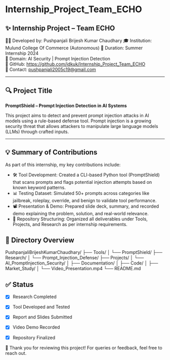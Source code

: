 # Internship_Project_Team_ECHO

## ✨ Internship Project – Team ECHO

👩‍💻 Developed by: Pushpanjali Brijesh Kumar Chaudhary
🎓 Institution: Mulund College Of Commerce (Autonomous)
📅 Duration: Summer Internship 2024  
🧠 Domain: AI Security | Prompt Injection Detection  
🔗 GitHub: https://github.com/idkuk/Internship_Project_Team_ECHO  
📧 Contact: pushpanjali2005c19@gmail.com

---

## 🔍 Project Title

**PromptShield – Prompt Injection Detection in AI Systems**

This project aims to detect and prevent prompt injection attacks in AI models using a rule-based defense tool. Prompt injection is a growing security threat that allows attackers to manipulate large language models (LLMs) through crafted inputs.

---

## 💡 Summary of Contributions

As part of this internship, my key contributions include:

- 🛠 Tool Development: Created a CLI-based Python tool (PromptShield) that scans prompts and flags potential injection attempts based on known keyword patterns.
- 📊 Testing Dataset: Simulated 50+ prompts across categories like jailbreak, roleplay, override, and benign to validate tool performance.
- 📽 Presentation & Demo: Prepared slide deck, summary, and recorded demo explaining the problem, solution, and real-world relevance.
- 📂 Repository Structuring: Organized all deliverables under Tools, Projects, and Research as per internship requirements.


## 📁 Directory Overview

PushpanjaliBrijeshKumarChaudhary/
├── Tools/
│   └── PromptShield/
├── Research/
│   └── Prompt\_Injection\_Defense/
├── Projects/
│   └── AI\_PromptInjection\_Security/
│       ├── Documentation/
│       ├── Code/
│       ├── Market\_Study/
│       └── Video\_Presentation.mp4
└── README.md


## ✅ Status

- [x] Research Completed  
- [x] Tool Developed and Tested  
- [x] Report and Slides Submitted  
- [x] Video Demo Recorded  
- [x] Repository Finalized


📌 Thank you for reviewing this project! For queries or feedback, feel free to reach out.
